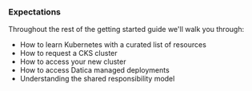 ### Expectations

Throughout the rest of the getting started guide we'll walk you through:

- How to learn Kubernetes with a curated list of resources
- How to request a CKS cluster
- How to access your new cluster
- How to access Datica managed deployments
- Understanding the shared responsibility model

<!-- Beyond this getting started guide, we also have resources for [architecting](TODO) your applications as well as [pricing](TODO) and [migration](TODO) information. -->